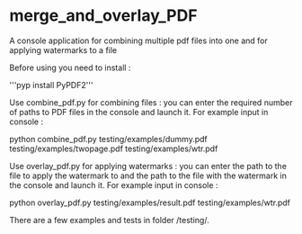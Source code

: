 # merge_and_overlay_PDF
A console  application for combining multiple pdf files into one and for applying watermarks to a file

Before using you need to install :

'''pyp install PyPDF2'''

Use combine_pdf.py for combining files : you can enter the required number of paths to PDF files in the console and launch it. 
For example input in console : 

python combine_pdf.py testing/examples/dummy.pdf testing/examples/twopage.pdf testing/examples/wtr.pdf


Use overlay_pdf.py for applying watermarks : you can enter the path to the file to apply the watermark to and the path to the file with the watermark in the console and launch it.
For example input in console : 

python overlay_pdf.py testing/examples/result.pdf testing/examples/wtr.pdf 

There are a few examples and tests in folder /testing/.
